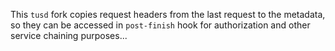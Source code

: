 This `tusd` fork copies request headers from the last request to the metadata, so they can be accessed in `post-finish` hook for authorization and other service chaining purposes...
